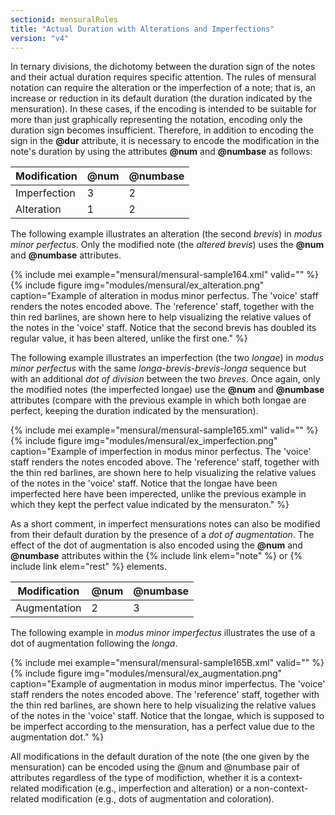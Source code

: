 ```yaml
---
sectionid: mensuralRules
title: "Actual Duration with Alterations and Imperfections"
version: "v4"
---
```


In ternary divisions, the dichotomy between the duration sign of the notes and their actual duration requires specific attention. The rules of mensural notation can require the alteration or the imperfection of a note; that is, an increase or reduction in its default duration (the duration indicated by the mensuration). In these cases, if the encoding is intended to be suitable for more than just graphically representing the notation, encoding only the duration sign becomes insufficient. Therefore, in addition to encoding the sign in the **@dur** attribute, it is necessary to encode the modification in the note's duration by using the attributes **@num** and **@numbase** as follows:

| Modification  | @num | @numbase |
| ------------- | ---- | -------- |
| Imperfection  |   3  |    2     |
| Alteration    |   1  |    2     |


The following example illustrates an alteration (the second *brevis*) in *modus minor perfectus*. Only the modified note (the *altered brevis*) uses the **@num** and **@numbase** attributes.

{% include mei example="mensural/mensural-sample164.xml" valid="" %}
{% include figure img="modules/mensural/ex_alteration.png" caption="Example of alteration in modus minor perfectus. The 'voice' staff renders the notes encoded above. The 'reference' staff, together with the thin red barlines, are shown here to help visualizing the relative values of the notes in the 'voice' staff. Notice that the second brevis has doubled its regular value, it has been altered, unlike the first one." %}


The following example illustrates an imperfection (the two *longae*) in *modus minor perfectus* with the same *longa*-*brevis*-*brevis*-*longa* sequence but with an additional *dot of division* between the two *breves*. Once again, only the modified notes (the imperfected longae) use the **@num** and **@numbase** attributes (compare with the previous example in which both longae are perfect, keeping the duration indicated by the mensuration).

{% include mei example="mensural/mensural-sample165.xml" valid="" %}
{% include figure img="modules/mensural/ex_imperfection.png" caption="Example of imperfection in modus minor perfectus. The 'voice' staff renders the notes encoded above. The 'reference' staff, together with the thin red barlines, are shown here to help visualizing the relative values of the notes in the 'voice' staff. Notice that the longae have been imperfected here have been imperected, unlike the previous example in which they kept the perfect value indicated by the mensuraton." %}

As a short comment, in imperfect mensurations notes can also be modified from their default duration by the presence of a *dot of augmentation*. The effect of the dot of augmentation is also encoded using the **@num** and **@numbase** attributes within the {% include link elem="note" %} or {% include link elem="rest" %} elements.

| Modification  | @num | @numbase |
| ------------- | ---- | -------- |
| Augmentation  | 2    | 3        |

The following example in *modus minor imperfectus* illustrates the use of a dot of augmentation following the *longa*.

{% include mei example="mensural/mensural-sample165B.xml" valid="" %}
{% include figure img="modules/mensural/ex_augmentation.png" caption="Example of augmentation in modus minor imperfectus. The 'voice' staff renders the notes encoded above. The 'reference' staff, together with the thin red barlines, are shown here to help visualizing the relative values of the notes in the 'voice' staff. Notice that the longae, which is supposed to be imperfect according to the mensuration, has a perfect value due to the augmentation dot." %}

All modifications in the default duration of the note (the one given by the mensuration) can be encoded using the @num and @numbase pair of attributes regardless of the type of modifiction, whether it is a context-related modification (e.g., imperfection and alteration) or a non-context-related modification (e.g., dots of augmentation and coloration).